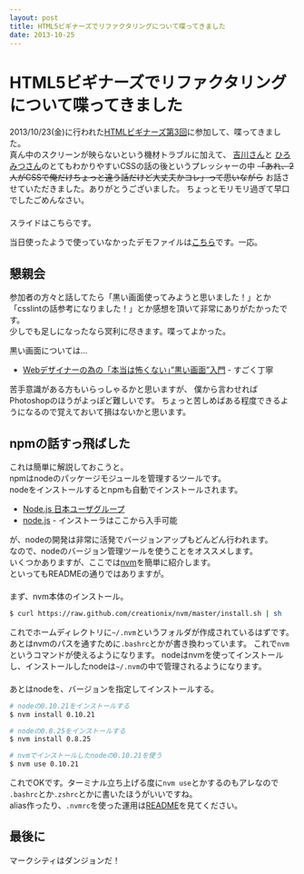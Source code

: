 ```yaml
---
layout: post
title: HTML5ビギナーズでリファクタリングについて喋ってきました
date: 2013-10-25
---
```


# HTML5ビギナーズでリファクタリングについて喋ってきました

2013/10/23(金)に行われた[HTMLビギナーズ第3回](http://atnd.org/events/44530)に参加して、喋ってきました。  
真ん中のスクリーンが映らないという機材トラブルに加えて、
[吉川さん](https://twitter.com/yoshikawa_t)と
[ひろみつさん](https://twitter.com/hiromitsuuuuu)のとてもわかりやすいCSSの話の後というプレッシャーの中
<del>「あれ、2人がCSSで俺だけちょっと違う話だけど大丈夫かコレ」って思いながら</del>
お話させていただきました。ありがとうございました。
ちょっとモリモリ過ぎて早口でしたごめんなさい。  
　  
スライドはこちらです。  

<script async class="speakerdeck-embed" data-id="876fcb001e760131f03e7e1022f85296" data-ratio="1.33333333333333" src="//speakerdeck.com/assets/embed.js"></script>

当日使ったようで使っていなかったデモファイルは[こちら](http://github.com/1000ch/brushup-sample)です。一応。

## 懇親会

参加者の方々と話してたら「黒い画面使ってみようと思いました！」とか  
「csslintの話参考になりました！」とか感想を頂いて非常にありがたかったです。  
少しでも足しになったなら冥利に尽きます。喋ってよかった。  

黒い画面については…  

- [Webデザイナーの為の「本当は怖くない」”黒い画面”入門](http://fjord.jp/tag/dont-be-afraid-kuroigamen) - すごく丁寧

苦手意識がある方もいらっしゃるかと思いますが、
僕から言わせればPhotoshopのほうがよっぽど難しいです。
ちょっと苦しめばある程度できるようになるので覚えておいて損はないかと思います。

## npmの話すっ飛ばした

これは簡単に解説しておこうと。  
npmはnodeのパッケージモジュールを管理するツールです。  
nodeをインストールするとnpmも自動でインストールされます。  

- [Node.js 日本ユーザグループ](http://nodejs.jp/)
- [node.js](http://nodejs.org/) - インストーラはここから入手可能

が、nodeの開発は非常に活発でバージョンアップもどんどん行われます。  
なので、nodeのバージョン管理ツールを使うことをオススメします。  
いくつかありますが、ここでは[nvm](https://github.com/creationix/nvm)を簡単に紹介します。  
といってもREADMEの通りではありますが。  
　  
まず、nvm本体のインストール。  

```bash
$ curl https://raw.github.com/creationix/nvm/master/install.sh | sh
```

これでホームディレクトリに`~/.nvm`というフォルダが作成されているはずです。
あとはnvmのパスを通すために`.bashrc`とかが書き換わっています。
これで`nvm`というコマンドが使えるようになります。
nodeはnvmを使ってインストールし、インストールしたnodeは`~/.nvm`の中で管理されるようになります。  
　  
あとはnodeを、バージョンを指定してインストールする。  

```bash
# nodeの0.10.21をインストールする
$ nvm install 0.10.21

# nodeの0.8.25をインストールする
$ nvm install 0.8.25

# nvmでインストールしたnodeの0.10.21を使う
$ nvm use 0.10.21
```

これでOKです。ターミナル立ち上げる度に`nvm use`とかするのもアレなので
`.bashrc`とか`.zshrc`とかに書いたほうがいいですね。  
alias作ったり、`.nvmrc`を使った運用は[README](https://github.com/creationix/nvm#usage)を見てください。  

## 最後に

マークシティはダンジョンだ！
